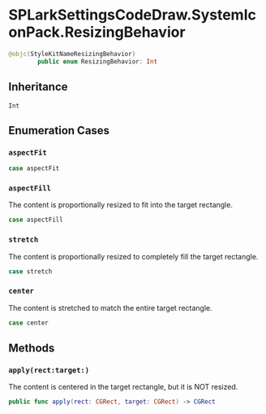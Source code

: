 # SPLarkSettingsCodeDraw.SystemIconPack.ResizingBehavior

``` swift
@objc(StyleKitNameResizingBehavior)
        public enum ResizingBehavior: Int 
```

## Inheritance

`Int`

## Enumeration Cases

### `aspectFit`

``` swift
case aspectFit
```

### `aspectFill`

The content is proportionally resized to fit into the target rectangle.

``` swift
case aspectFill
```

### `stretch`

The content is proportionally resized to completely fill the target rectangle.

``` swift
case stretch
```

### `center`

The content is stretched to match the entire target rectangle.

``` swift
case center
```

## Methods

### `apply(rect:target:)`

The content is centered in the target rectangle, but it is NOT resized.

``` swift
public func apply(rect: CGRect, target: CGRect) -> CGRect 
```
